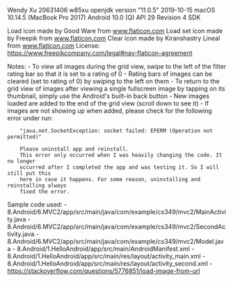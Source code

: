   Wendy Xu
  20631406 w85xu
  openjdk version "11.0.5" 2019-10-15
  macOS 10.14.5 (MacBook Pro 2017)
  Android 10.0 (Q) API 29 Revision 4 SDK

Load icon made by Good Ware from www.flaticon.com
Load set icon made by Freepik from www.flaticon.com
Clear icon made by Kiranshastry Lineal from www.flaticon.com
License: https://www.freepikcompany.com/legal#nav-flaticon-agreement

Notes:
    - To view all images during the grid view, swipe to the left of the filter rating bar
	  so that it is set to a rating of 0
    - Rating bars of images can be cleared (set to rating of 0) by swiping to the left on
 	  them
    - To return to the grid view of images after viewing a single fullscreen image by 
	  tapping on its thumbnail, simply use the Android's built-in back button
    - New images loaded are added to the end of the grid view (scroll down to see it)
	- If images are not showing up when added, please check for the following error 
	  under run:

		"java.net.SocketException: socket failed: EPERM (Operation not permitted)"

		Please uninstall app and reinstall.
		This error only occurred when I was heavily changing the code. It no longer
	    occurred after I completed the app and was testing it. So I will still put this
		here in case it happens. For some reason, uninstalling and reinstalling always
		fixed the error.

Sample code used:
    - 8.Android/6.MVC2/app/src/main/java/com/example/cs349/mvc2/MainActivity.java
	- 8.Android/6.MVC2/app/src/main/java/com/example/cs349/mvc2/SecondActivity.java
    - 8.Android/6.MVC2/app/src/main/java/com/example/cs349/mvc2/Model.java
    - 8.Android/1.HelloAndroid/app/src/main/AndroidManifest.xml
    - 8.Android/1.HelloAndroid/app/src/main/res/layout/activity_main.xml
	- 8.Android/1.HelloAndroid/app/src/main/res/layout/activity_second.xml
	- https://stackoverflow.com/questions/5776851/load-image-from-url
